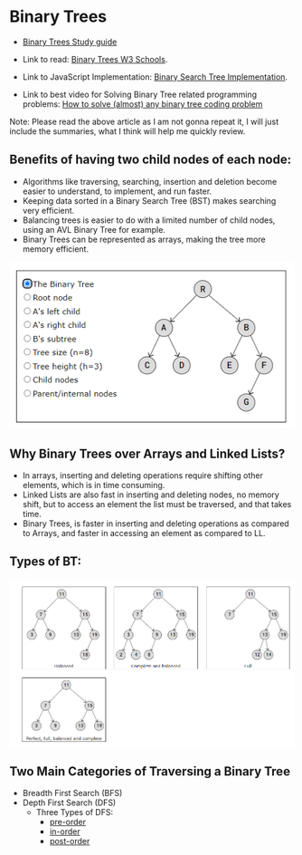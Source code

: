 # Binary Trees

* [Binary Trees Study guide](https://leetcode.com/discuss/study-guide/1212004/binary-trees-study-guide)

* Link to read: [Binary Trees W3 Schools](https://www.w3schools.com/dsa/dsa_data_binarytrees.php).

* Link to JavaScript Implementation: [Binary Search Tree Implementation](https://gist.github.com/Prottoy2938/c61a4fa5614c0086952e2464b80136be#file-binarysearchtree-js).

* Link to best video for Solving Binary Tree related programming problems: [How to solve (almost) any binary tree coding problem](https://www.youtube.com/watch?v=s2Yyk3qdy3o)

Note: Please read the above article as I am not gonna repeat it, I will just include the summaries, what I think will help me quickly review.

## Benefits of having two child nodes of each node:
- Algorithms like traversing, searching, insertion and deletion become easier to understand, to implement, and run faster.
- Keeping data sorted in a Binary Search Tree (BST) makes searching very efficient.
- Balancing trees is easier to do with a limited number of child nodes, using an AVL Binary Tree for example.
- Binary Trees can be represented as arrays, making the tree more memory efficient.

![Binary Tree Animation](image-1.png)

## Why Binary Trees over Arrays and Linked Lists?

- In arrays, inserting and deleting operations require shifting other elements, which is in time consuming.
- Linked Lists are also fast in inserting and deleting nodes, no memory shift, but to access an element the list must be traversed, and that takes time.
- Binary Trees, is faster in inserting and deleting operations as compared to Arrays, and faster in accessing an element as compared to LL.

## Types of BT:
![alt text](image-2.png)

## Two Main Categories of Traversing a Binary Tree

- Breadth First Search (BFS)
- Depth First Search (DFS)
    - Three Types of DFS:
        - [pre-order](https://www.w3schools.com/dsa/dsa_algo_binarytrees_preorder.php)
        - [in-order](https://www.w3schools.com/dsa/dsa_algo_binarytrees_inorder.php)
        - [post-order](https://www.w3schools.com/dsa/dsa_algo_binarytrees_postorder.php)


